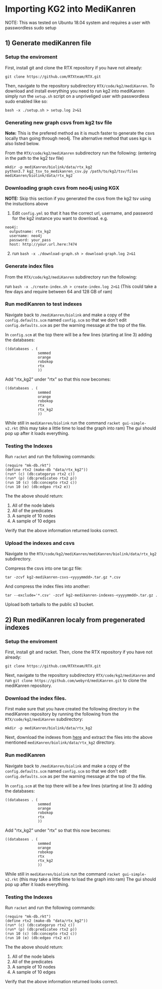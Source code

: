 # Importing KG2 into MediKanren

NOTE: This was tested on Ubuntu 18.04 system and requires a user with passwordless sudo setup

## 1) Generate mediKanren file

### Setup the enviroment

First, install git and clone the RTX repository if you have not already:
```
git clone https://github.com/RTXteam/RTX.git
```

Then, navigate to the repository subdirectory `RTX/code/kg2/mediKanren`. To download and install everything you need to run kg2 into mediKanren simply run the `setup.sh` script on a unpriveliged user with passwordless sudo enabled like so:
```
bash -x ./setup.sh > setup.log 2>&1
```

### Generating new graph csvs from kg2 tsv file

**Note:** This is the prefered method as it is much faster to generate the csvs locally than going through neo4j. The alternative method that uses kgx is also listed below.

From the `RTX/code/kg2/mediKanren` subdirectory run the following: (entering in the path to the kg2 tsv file)
```
mkdir -p mediKanren/biolink/data/rtx_kg2
python3.7 kg2_tsv_to_medikanren_csv.py /path/to/kg2/tsv/files mediKanren/biolink/data/rtx_kg2
```

### Downloading graph csvs from neo4j using KGX

**NOTE:** Skip this section if you generated the csvs from the kg2 tsv using the instuctions above

1) Edit `config.yml` so that it has the correct url, username, and password for the kg2 instance you want to download.
  e.g.
  ```
  neo4j:
    outputname: rtx_kg2
    username: neo4j
    password: your_pass
    host: http://your.url.here:7474
  ```
2) run `bash -x ./download-graph.sh > download-graph.log 2>&1`

### Generate index files

From the `RTX/code/kg2/mediKanren` subdirectory run the following:

run `bash -x ./create-index.sh > create-index.log 2>&1` (This could take a few days and require between 64 and 128 GB of ram)

### Run mediKanren to test indexes

Navigate back to `/mediKanren/biolink` and make a copy of the `config.defaults.scm` named `config.scm` so that we don't edit `config.defaults.scm` as per the warning message at the top of the file.

In `config.scm` at the top there will be a few lines (starting at line 3) adding the databases:
```
((databases . (
               semmed
               orange
               robokop
               rtx
               ))
```
Add "rtx_kg2" under "rtx" so that this now becomes:
```
((databases . (
               semmed
               orange
               robokop
               rtx
               rtx_kg2
               ))
```

While still in `mediKanren/biolink` run the command `racket gui-simple-v2.rkt` (this may take a little time to load the graph into ram)
The gui should pop up after it loads everything.


### Testing the Indexes

Run `racket` and run the following commands:
```
(require "mk-db.rkt")
(define rtx2 (make-db "data/rtx_kg2"))
(run* (c) (db:categoryo rtx2 c))
(run* (p) (db:predicateo rtx2 p))
(run 10 (c) (db:concepto rtx2 c))
(run 10 (e) (db:edgeo rtx2 e))
```

The the above should return:
1) All of the node labels
2) All of the predicates
3) A sample of 10 nodes
4) A sample of 10 edges

Verify that the above information returned looks correct.

### Upload the indexes and csvs

Navigate to the `RTX/code/kg2/mediKanren/mediKanren/biolink/data/rtx_kg2` subdirectory.

Compress the csvs into one tar.gz file:
```
tar -zcvf kg2-medikanren-csvs-<yyyymmdd>.tar.gz *.csv
```
And compress the index files into another:

```
tar --exclude='*.csv' -zcvf kg2-medikanren-indexes-<yyyymmdd>.tar.gz .
```

Upload both tarballs to the public s3 bucket.

## 2) Run mediKanren localy from pregenerated indexes

### Setup the enviroment

First, install git and racket. Then, clone the RTX repository if you have not already:
```
git clone https://github.com/RTXteam/RTX.git
```

Next, navigate to the repository subdirectory `RTX/code/kg2/mediKanren` and run `git clone https://github.com/webyrd/mediKanren.git` to clone the mediKanren repository.

### Download the index files.

First make sure that you have created the following directory in the mediKanren repository by running the following from the `RTX/code/kg2/mediKanren` subdirectory:
```
mkdir -p mediKanren/biolink/data/rtx_kg2
```

Next, download the indexes from [here](https://s3-us-west-2.amazonaws.com/rtx-kg2-public/kg2_indexes.tar.gz) and extract the files into the above mentioned `mediKanren/biolink/data/rtx_kg2` directory.

### Run mediKanren

Navigate back to `/mediKanren/biolink` and make a copy of the `config.defaults.scm` named `config.scm` so that we don't edit `config.defaults.scm` as per the warning message at the top of the file.

In `config.scm` at the top there will be a few lines (starting at line 3) adding the databases:
```
((databases . (
               semmed
               orange
               robokop
               rtx
               ))
```
Add "rtx_kg2" under "rtx" so that this now becomes:
```
((databases . (
               semmed
               orange
               robokop
               rtx
               rtx_kg2
               ))
```

While still in `mediKanren/biolink` run the command `racket gui-simple-v2.rkt` (this may take a little time to load the graph into ram)
The gui should pop up after it loads everything.


### Testing the Indexes

Run `racket` and run the following commands:
```
(require "mk-db.rkt")
(define rtx2 (make-db "data/rtx_kg2"))
(run* (c) (db:categoryo rtx2 c))
(run* (p) (db:predicateo rtx2 p))
(run 10 (c) (db:concepto rtx2 c))
(run 10 (e) (db:edgeo rtx2 e))
```

The the above should return:
1) All of the node labels
2) All of the predicates
3) A sample of 10 nodes
4) A sample of 10 edges

Verify that the above information returned looks correct.


